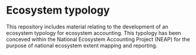 # Ecosystem typology

This repository includes material relating to the development of an ecosystem typology for ecosystem accounting. This typology has been conceved within the National Ecosystem Accounting Project (NEAP) for the purpose of national ecosystem extent mapping and reporting.

